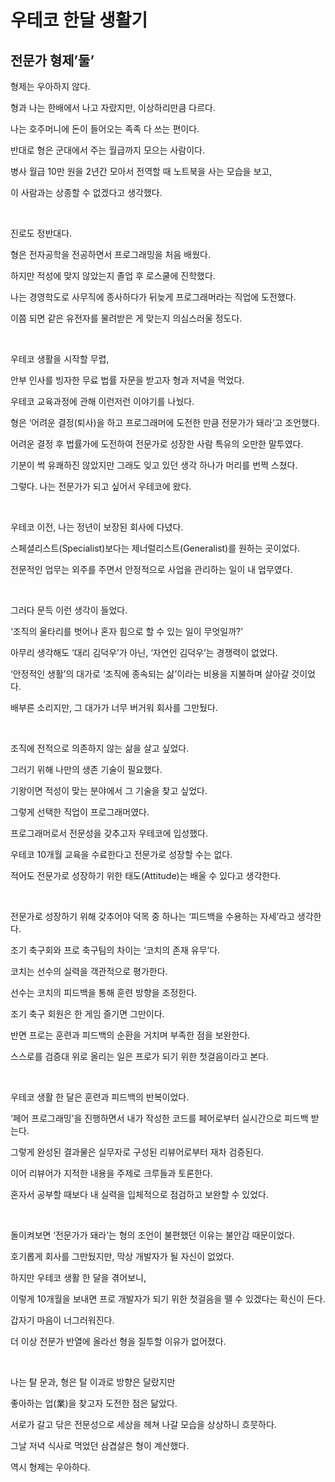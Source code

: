 # 우테코 한달 생활기

## 전문가 형제’둘’

형제는 우아하지 않다.

형과 나는 한배에서 나고 자랐지만, 이상하리만큼 다르다.

나는 호주머니에 돈이 들어오는 족족 다 쓰는 편이다.

반대로 형은 군대에서 주는 월급까지 모으는 사람이다.

병사 월급 10만 원을 2년간 모아서 전역할 때 노트북을 사는 모습을 보고,

이 사람과는 상종할 수 없겠다고 생각했다.

<br>

진로도 정반대다.

형은 전자공학을 전공하면서 프로그래밍을 처음 배웠다.

하지만 적성에 맞지 않았는지 졸업 후 로스쿨에 진학했다.

나는 경영학도로 사무직에 종사하다가 뒤늦게 프로그래머라는 직업에 도전했다.

이쯤 되면 같은 유전자를 물려받은 게 맞는지 의심스러울 정도다.

<br>

우테코 생활을 시작할 무렵,

안부 인사를 빙자한 무료 법률 자문을 받고자 형과 저녁을 먹었다.

우테코 교육과정에 관해 이런저런 이야기를 나눴다.

형은 ‘어려운 결정(퇴사)을 하고 프로그래머에 도전한 만큼 전문가가 돼라’고 조언했다.

어려운 결정 후 법률가에 도전하여 전문가로 성장한 사람 특유의 오만한 말투였다.

기분이 썩 유쾌하진 않았지만 그래도 잊고 있던 생각 하나가 머리를 번쩍 스쳤다.

그렇다. 나는 전문가가 되고 싶어서 우테코에 왔다.

<br>

우테코 이전, 나는 정년이 보장된 회사에 다녔다.

스페셜리스트(Specialist)보다는 제너럴리스트(Generalist)를 원하는 곳이었다.

전문적인 업무는 외주를 주면서 안정적으로 사업을 관리하는 일이 내 업무였다.

<br>

그러다 문득 이런 생각이 들었다.

‘조직의 울타리를 벗어나 혼자 힘으로 할 수 있는 일이 무엇일까?’

아무리 생각해도 ‘대리 김덕우’가 아닌, ‘자연인 김덕우’는 경쟁력이 없었다.

‘안정적인 생활’의 대가로 ‘조직에 종속되는 삶’이라는 비용을 지불하며 살아갈 것이었다.

배부른 소리지만, 그 대가가 너무 버거워 회사를 그만뒀다.

<br>

조직에 전적으로 의존하지 않는 삶을 살고 싶었다.

그러기 위해 나만의 생존 기술이 필요했다.

기왕이면 적성이 맞는 분야에서 그 기술을 찾고 싶었다.

그렇게 선택한 직업이 프로그래머였다.

프로그래머로서 전문성을 갖추고자 우테코에 입성했다.

우테코 10개월 교육을 수료한다고 전문가로 성장할 수는 없다.

적어도 전문가로 성장하기 위한 태도(Attitude)는 배울 수 있다고 생각한다.

<br>

전문가로 성장하기 위해 갖추어야 덕목 중 하나는 ‘피드백을 수용하는 자세’라고 생각한다.

조기 축구회와 프로 축구팀의 차이는 ‘코치의 존재 유무’다.

코치는 선수의 실력을 객관적으로 평가한다.

선수는 코치의 피드백을 통해 훈련 방향을 조정한다.

조기 축구 회원은 한 게임 즐기면 그만이다.

반면 프로는 훈련과 피드백의 순환을 거치며 부족한 점을 보완한다.

스스로를 검증대 위로 올리는 일은 프로가 되기 위한 첫걸음이라고 본다.

<br>

우테코 생활 한 달은 훈련과 피드백의 반복이었다.

‘페어 프로그래밍’을 진행하면서 내가 작성한 코드를 페어로부터 실시간으로 피드백 받는다.

그렇게 완성된 결과물은 실무자로 구성된 리뷰어로부터 재차 검증된다.

이어 리뷰어가 지적한 내용을 주제로 크루들과 토론한다.

혼자서 공부할 때보다 내 실력을 입체적으로 점검하고 보완할 수 있었다.

<br>

돌이켜보면 ‘전문가가 돼라’는 형의 조언이 불편했던 이유는 불안감 때문이었다.

호기롭게 회사를 그만뒀지만, 막상 개발자가 될 자신이 없었다.

하지만 우테코 생활 한 달을 겪어보니,

이렇게 10개월을 보내면 프로 개발자가 되기 위한 첫걸음을 뗄 수 있겠다는 확신이 든다.

갑자기 마음이 너그러워진다.

더 이상 전문가 반열에 올라선 형을 질투할 이유가 없어졌다.

<br>

나는 탈 문과, 형은 탈 이과로 방향은 달랐지만

좋아하는 업(業)을 찾고자 도전한 점은 닮았다.

서로가 갈고 닦은 전문성으로 세상을 헤쳐 나갈 모습을 상상하니 흐뭇하다.

그날 저녁 식사로 먹었던 삼겹살은 형이 계산했다.

역시 형제는 우아하다.